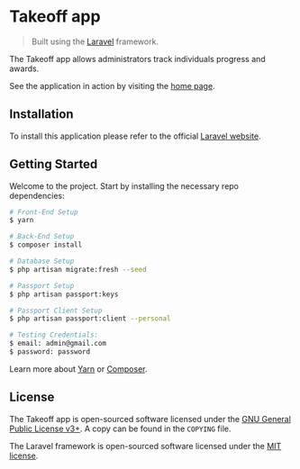 # Takeoff app

> Built using the [Laravel](https://github.com/laravel/laravel) framework.

The Takeoff app allows administrators track individuals progress and awards.

See the application in action by visiting the [home page](https://www.sandbox.csun.edu/metalab/demo/takeoff).

## Installation

To install this application please refer to the official [Laravel website](https://laravel.com/docs/5.7).


## Getting Started
Welcome to the project. Start by installing the necessary repo dependencies:

```bash
# Front-End Setup
$ yarn

# Back-End Setup
$ composer install

# Database Setup
$ php artisan migrate:fresh --seed

# Passport Setup 
$ php artisan passport:keys 

# Passport Client Setup
$ php artisan passport:client --personal

# Testing Credentials: 
$ email: admin@gmail.com
$ password: password

```
Learn more about [Yarn](https://yarnpkg.com/en/docs/getting-started) or [Composer](https://getcomposer.org/).


## License

The Takeoff app is open-sourced software licensed under the 
[GNU General Public License v3+](https://www.gnu.org/licenses/gpl.html). A copy can be found in the `COPYING` file.

The Laravel framework is open-sourced software licensed under the [MIT license](http://opensource.org/licenses/MIT).
